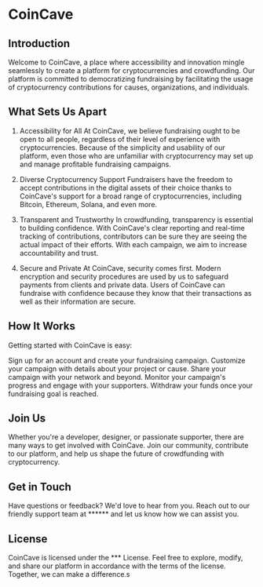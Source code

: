 # CoinCave

## Introduction
Welcome to CoinCave, a place where accessibility and innovation mingle seamlessly to create a platform for cryptocurrencies and crowdfunding. Our platform is committed to democratizing fundraising by facilitating the usage of cryptocurrency contributions for causes, organizations, and individuals.

## What Sets Us Apart

1. Accessibility for All
At CoinCave, we believe fundraising ought to be open to all people, regardless of their level of experience with cryptocurrencies. Because of the simplicity and usability of our platform, even those who are unfamiliar with cryptocurrency may set up and manage profitable fundraising campaigns.

2. Diverse Cryptocurrency Support
Fundraisers have the freedom to accept contributions in the digital assets of their choice thanks to CoinCave's support for a broad range of cryptocurrencies, including Bitcoin, Ethereum, Solana, and even more. 

3. Transparent and Trustworthy
In crowdfunding, transparency is essential to building confidence. With CoinCave's clear reporting and real-time tracking of contributions, contributors can be sure they are seeing the actual impact of their efforts. With each campaign, we aim to increase accountability and trust.

4. Secure and Private
At CoinCave, security comes first. Modern encryption and security procedures are used by us to safeguard payments from clients and private data. Users of CoinCave can fundraise with confidence because they know that their transactions as well as their information are secure.


## How It Works

Getting started with CoinCave is easy:

Sign up for an account and create your fundraising campaign.
Customize your campaign with details about your project or cause.
Share your campaign with your network and beyond.
Monitor your campaign's progress and engage with your supporters.
Withdraw your funds once your fundraising goal is reached.

## Join Us
Whether you're a developer, designer, or passionate supporter, there are many ways to get involved with CoinCave. Join our community, contribute to our platform, and help us shape the future of crowdfunding with cryptocurrency.

## Get in Touch
Have questions or feedback? We'd love to hear from you. Reach out to our friendly support team at ****** and let us know how we can assist you.

## License
CoinCave is licensed under the *** License. Feel free to explore, modify, and share our platform in accordance with the terms of the license. Together, we can make a difference.s
